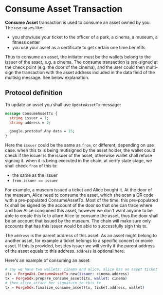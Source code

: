 # Consume Asset Transaction

**Consume Asset** transaction is used to consume an asset owned by you. The use cases like:

* you show/use your ticket to the officer of a park, a cinema, a museum, a fitness center
* you use your asset as a certificate to get certain one time benefits

Thus to consume an asset, the initiator must be the wallets belong to the issuer of the asset, e.g. a cinema. The consume transaction is pre-signed at the check point (e.g. the door of the cinema), and the user could then multi-sign the transaction with the asset address included in the data field of the multisig message. See below explanation.

## Protocol definition

To update an asset you shall use `UpdateAssetTx` message:

```proto
message ConsumeAssetTx {
  string issuer = 1;
  string address = 2;

  google.protobuf.Any data = 15;
}
```

Here the `issuer` could be the same as `from`, or different, depending on use case. when this tx is being mutisigned by the asset holder, the wallet could check if the issuer is the issuer of the asset, otherwise wallet shall refuse signing it. when it is being executed in the chain, at verify state stage, we shall check `from` of this tx:

* the same as the issuer
* `from.issuer == issuer`

For example, a museum issued a ticket and Alice bought it. At the door of the meseum, Alice need to consume the asset, which she
scan a QR code with a pre-populated ConsumeAssetTx. Most of the time, this pre-populated tx shall be signed by the account of the door so that one can trace where and how Alice consumed this asset, however we don't want anyone to be able to create this tx to allure Alice to consume the asset, thus the door shall be an account that issued by the museum. The chain will make sure only accounts that has this issuer would be able to successfully sign this tx.

The `address` is the parent address of this asset. As an asset might belong to another asset, for example a ticket belongs to a specific concert or movie asset. If this is provided, besides issuer we will verify if the parent address of the asset equals to this address. `address` is optional here.

Here's an example of consuming an asset:

```elixir
# say we have two wallets: cinema and alice, alice has an asset ticket
itx = ForgeAbi.ConsumeAssetTx.new(issuer: cinema.address)
tx = ForgeSdk.prepare_consume_asset(itx, wallet: cinema)
# then alice attach her signature to this tx
tx = ForgeSdk.finalize_consume_asset(tx, ticket.address, wallet)
```
